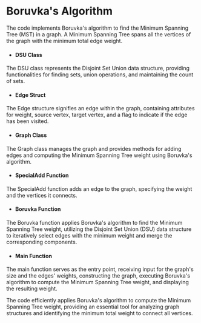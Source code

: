 # Boruvka's Algorithm

The code implements Boruvka's algorithm to find the Minimum Spanning Tree (MST) in a graph. A Minimum Spanning Tree spans all the vertices of the graph with the minimum total edge weight.

* #### DSU Class
The DSU class represents the Disjoint Set Union data structure, providing functionalities for finding sets, union operations, and maintaining the count of sets.

* #### Edge Struct
The Edge structure signifies an edge within the graph, containing attributes for weight, source vertex, target vertex, and a flag to indicate if the edge has been visited.

* #### Graph Class
The Graph class manages the graph and provides methods for adding edges and computing the Minimum Spanning Tree weight using Boruvka's algorithm.

* #### SpecialAdd Function
The SpecialAdd function adds an edge to the graph, specifying the weight and the vertices it connects.

* #### Boruvka Function
The Boruvka function applies Boruvka's algorithm to find the Minimum Spanning Tree weight, utilizing the Disjoint Set Union (DSU) data structure to iteratively select edges with the minimum weight and merge the corresponding components.

* #### Main Function
The main function serves as the entry point, receiving input for the graph's size and the edges' weights, constructing the graph, executing Boruvka's algorithm to compute the Minimum Spanning Tree weight, and displaying the resulting weight.

The code efficiently applies Boruvka's algorithm to compute the Minimum Spanning Tree weight, providing an essential tool for analyzing graph structures and identifying the minimum total weight to connect all vertices.
